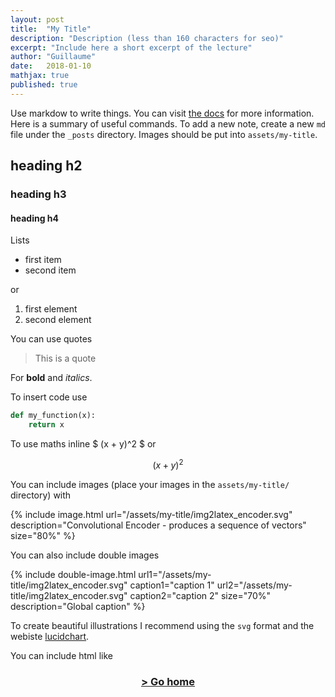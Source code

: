 ```yaml
---
layout: post
title:  "My Title"
description: "Description (less than 160 characters for seo)"
excerpt: "Include here a short excerpt of the lecture" 
author: "Guillaume"
date:   2018-01-10
mathjax: true
published: true
---
```


<!-- comment -->

Use markdow to write things. You can visit [the docs](https://github.com/jekyll/minima) for more information. Here is a summary of useful commands. To add a new note, create a new `md` file under the `_posts` directory. Images should be put into `assets/my-title`.

## heading h2
### heading h3
#### heading h4

Lists
- first item
- second item

or 

1. first element
10. second element


You can use quotes 

> This is a quote


For __bold__ and *italics*.


To insert code use 

```python
def my_function(x):
    return x

```


To use maths inline $ (x + y)^2 $ or 

$$ (x + y)^2 $$


You can include images (place your images in the `assets/my-title/` directory) with

{% include image.html url="/assets/my-title/img2latex_encoder.svg" description="Convolutional Encoder - produces a sequence of vectors" size="80%" %}


You can also include double images


{% include double-image.html
    url1="/assets/my-title/img2latex_encoder.svg" caption1="caption 1"
    url2="/assets/my-title/img2latex_encoder.svg" caption2="caption 2"
    size="70%"
    description="Global caption" %}



To create beautiful illustrations I recommend using the `svg` format and the webiste [lucidchart](https://www.lucidchart.com).


You can include html like

<div align="center"><a href="http://cs231n.github.io"><h3>> Go home</h3></a></div>
